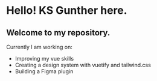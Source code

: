 # Hello! KS Gunther here.

## Welcome to my repository.

Currently I am working on:
- Improving my vue skills
- Creating a design system with vuetify and tailwind.css
- Building a Figma plugin